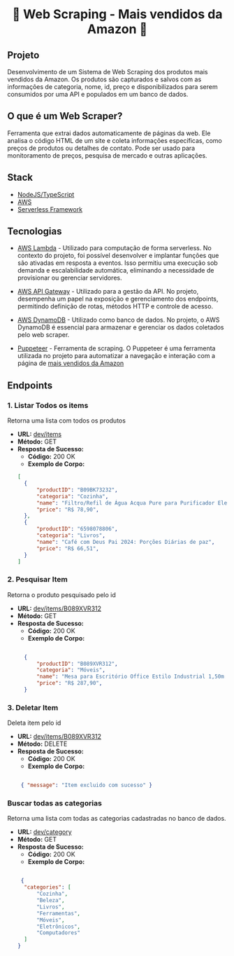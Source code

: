 <h1 align="center">
   <p> 💫 Web Scraping - Mais vendidos da Amazon 💫</p>
</h1>


## Projeto

Desenvolvimento de um Sistema de Web Scraping dos produtos mais vendidos da Amazon. Os produtos são capturados e salvos com as informações de categoria, nome, id, preço e disponibilizados para serem consumidos por uma API e populados em um banco de dados. 

## O que é um Web Scraper?
Ferramenta que extrai dados automaticamente de páginas da web. Ele analisa o código HTML de um site e coleta informações específicas, como preços de produtos ou detalhes de contato. Pode ser usado para monitoramento de preços, pesquisa de mercado e outras aplicações. 

## Stack 

- [NodeJS/TypeScript](https://nodejs.org/en/learn/getting-started/nodejs-with-typescript)
- [AWS](https://docs.aws.amazon.com/pt_br/)
- [Serverless Framework](https://www.serverless.com/framework/docs/getting-started)

## Tecnologias 

- [AWS Lambda](https://docs.aws.amazon.com/en_us/lambda/) - Utilizado para computação de forma serverless. No contexto do projeto, foi possível desenvolver e implantar funções que são ativadas em resposta a eventos. Isso permitiu uma execução sob demanda e escalabilidade automática, eliminando a necessidade de provisionar ou gerenciar servidores.

- [AWS API Gateway](https://docs.aws.amazon.com/apigateway/) - Utilizado para a gestão da API. No projeto, desempenha um papel na exposição e gerenciamento dos endpoints, permitindo definição de rotas, métodos HTTP  e controle de acesso.

- [AWS DynamoDB](https://docs.aws.amazon.com/dynamodb/) - Utilizado como banco de dados. No projeto, o AWS DynamoDB é essencial para armazenar e gerenciar os dados coletados pelo web scraper.

- [Puppeteer](https://pptr.dev/) -  Ferramenta de scraping. O Puppeteer é uma ferramenta utilizada no projeto para automatizar a navegação e interação com a página de [mais vendidos da Amazon](https://www.amazon.com.br/bestsellers)


## Endpoints

### 1. Listar Todos os items
Retorna uma lista com todos os produtos

- **URL:** [dev/items](https://eoe4kudjah.execute-api.us-east-1.amazonaws.com/dev/items)
- **Método:** GET
- **Resposta de Sucesso:**
  - **Código:** 200 OK
  - **Exemplo de Corpo:**
  ```json
  [
    {
        "productID": "B09BK73232",
        "categoria": "Cozinha",
        "name": "Filtro/Refil de Água Acqua Pure para Purificador Electrolux PE12A/PE12B/PE12G/PE12V",
        "price": "R$ 78,90",
    },
    {
        "productID": "6598078806",
        "categoria": "Livros",
        "name": "Café com Deus Pai 2024: Porções Diárias de paz",
        "price": "R$ 66,51",
    }
  ]
  ```

### 2. Pesquisar Item
Retorna o produto pesquisado pelo id

- **URL:** [dev/items/B089XVR312](https://eoe4kudjah.execute-api.us-east-1.amazonaws.com/dev/items/B089XVR312)
- **Método:** GET
- **Resposta de Sucesso:**
  - **Código:** 200 OK
  - **Exemplo de Corpo:**
  ```json

    {
        "productID": "B089XVR312",
        "categoria": "Móveis",
        "name": "Mesa para Escritório Office Estilo Industrial 1,50m Kuadra",
        "price": "R$ 287,90",
    }

  ```

### 3. Deletar Item
Deleta item pelo id

- **URL:** [dev/items/B089XVR312](https://eoe4kudjah.execute-api.us-east-1.amazonaws.com/dev/items/{id})
- **Método:** DELETE
- **Resposta de Sucesso:**
  - **Código:** 200 OK
  - **Exemplo de Corpo:**
  ```json

   { "message": "Item excluido com sucesso" }

  ```

### Buscar todas as categorias
Retorna uma lista com todas as categorias cadastradas no banco de dados.

- **URL:** [dev/category](https://eoe4kudjah.execute-api.us-east-1.amazonaws.com/dev/category)
- **Método:** GET
- **Resposta de Sucesso:**
  - **Código:** 200 OK
  - **Exemplo de Corpo:**
  ```json

   {
    "categories": [
        "Cozinha",
        "Beleza",
        "Livros",
        "Ferramentas",
        "Móveis",
        "Eletrônicos",
        "Computadores"
    ]
  }


  ```


